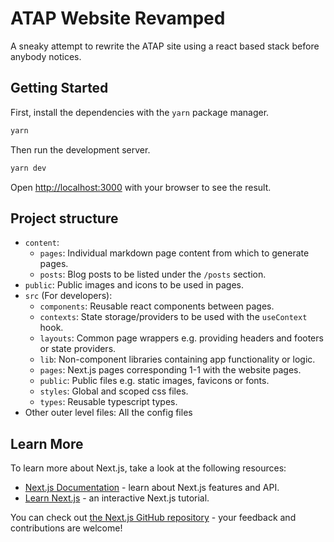 # ATAP Website Revamped
A sneaky attempt to rewrite the ATAP site using a react based stack before
anybody notices.

## Getting Started
First, install the dependencies with the `yarn` package manager.
```bash
yarn
```
Then run the development server.
```bash
yarn dev
```

Open [http://localhost:3000](http://localhost:3000) with your browser to see the result.

## Project structure
- `content`:
  - `pages`: Individual markdown page content from which to generate pages.
  - `posts`: Blog posts to be listed under the `/posts` section.
- `public`: Public images and icons to be used in pages.
- `src` (For developers):
  - `components`: Reusable react components between pages.
  - `contexts`: State storage/providers to be used with the `useContext` hook.
  - `layouts`: Common page wrappers e.g. providing headers and footers or state providers.
  - `lib`: Non-component libraries containing app functionality or logic.
  - `pages`: Next.js pages corresponding 1-1 with the website pages.
  - `public`: Public files e.g. static images, favicons or fonts.
  - `styles`: Global and scoped css files. 
  - `types`: Reusable typescript types.
- Other outer level files: All the config files

## Learn More

To learn more about Next.js, take a look at the following resources:

- [Next.js Documentation](https://nextjs.org/docs) - learn about Next.js features and API.
- [Learn Next.js](https://nextjs.org/learn) - an interactive Next.js tutorial.

You can check out [the Next.js GitHub repository](https://github.com/vercel/next.js/) - your feedback and contributions are welcome!
